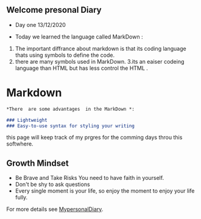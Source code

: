 ## Welcome presonal Diary 

* Day one 13/12/2020 

 * Today we learned the language called MarkDown :
 1. The important diffrance about markdown is that its coding language thats using symbols to define the code. 
 2. there are many symbols used in MarkDown.
 3.its an eaiser codeing language than HTML but has less control the HTML .


# Markdown

```markdown
*There  are some advantages  in the MarkDown *:

### Lightweight
### Easy-to-use syntax for styling your writing


```



this page will keep track of my prgres for the comming days throu this softwhere.
## Growth Mindset
* Be Brave and Take Risks You need to have faith in yourself.
* Don't be shy to ask questions
* Every single moment is your life, so enjoy the moment to enjoy your life fully.



For more details see [MypersonalDiary](https://qsalman.github.io/reading-nots/).
